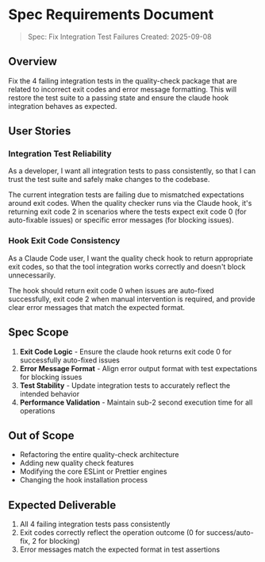 # Spec Requirements Document

> Spec: Fix Integration Test Failures
> Created: 2025-09-08

## Overview

Fix the 4 failing integration tests in the quality-check package that are related to incorrect exit codes and error message formatting. This will restore the test suite to a passing state and ensure the claude hook integration behaves as expected.

## User Stories

### Integration Test Reliability

As a developer, I want all integration tests to pass consistently, so that I can trust the test suite and safely make changes to the codebase.

The current integration tests are failing due to mismatched expectations around exit codes. When the quality checker runs via the Claude hook, it's returning exit code 2 in scenarios where the tests expect exit code 0 (for auto-fixable issues) or specific error messages (for blocking issues).

### Hook Exit Code Consistency  

As a Claude Code user, I want the quality check hook to return appropriate exit codes, so that the tool integration works correctly and doesn't block unnecessarily.

The hook should return exit code 0 when issues are auto-fixed successfully, exit code 2 when manual intervention is required, and provide clear error messages that match the expected format.

## Spec Scope

1. **Exit Code Logic** - Ensure the claude hook returns exit code 0 for successfully auto-fixed issues
2. **Error Message Format** - Align error output format with test expectations for blocking issues
3. **Test Stability** - Update integration tests to accurately reflect the intended behavior
4. **Performance Validation** - Maintain sub-2 second execution time for all operations

## Out of Scope

- Refactoring the entire quality-check architecture
- Adding new quality check features
- Modifying the core ESLint or Prettier engines
- Changing the hook installation process

## Expected Deliverable

1. All 4 failing integration tests pass consistently
2. Exit codes correctly reflect the operation outcome (0 for success/auto-fix, 2 for blocking)
3. Error messages match the expected format in test assertions